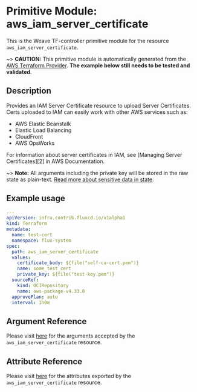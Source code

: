 
# Primitive Module: aws_iam_server_certificate

This is the Weave TF-controller primitive module for the resource `aws_iam_server_certificate`.

~> **CAUTION:** This primitive module is automatically generated from the [AWS Terraform Provider](https://registry.terraform.io/providers/hashicorp/aws/latest/docs/resources/iam_server_certificate). **The example below still needs to be tested and validated**.

## Description

Provides an IAM Server Certificate resource to upload Server Certificates.
Certs uploaded to IAM can easily work with other AWS services such as:

- AWS Elastic Beanstalk
- Elastic Load Balancing
- CloudFront
- AWS OpsWorks

For information about server certificates in IAM, see [Managing Server
Certificates][2] in AWS Documentation.

~> **Note:** All arguments including the private key will be stored in the raw state as plain-text.
[Read more about sensitive data in state](https://www.terraform.io/docs/state/sensitive-data.html).

## Example usage

```yaml
---
apiVersion: infra.contrib.fluxcd.io/v1alpha1
kind: Terraform
metadata:
  name: test-cert
  namespace: flux-system
spec:
  path: aws_iam_server_certificate
  values:
    certificate_body: ${file("self-ca-cert.pem")}
    name: some_test_cert
    private_key: ${file("test-key.pem")}
  sourceRef:
    kind: OCIRepository
    name: aws-package-v4.33.0
  approvePlan: auto
  interval: 1h0m
```

## Argument Reference

Please visit [here](https://registry.terraform.io/providers/hashicorp/aws/latest/docs/resources/iam_server_certificate#argument-reference) for the arguments accepted by the `aws_iam_server_certificate` resource.

## Attribute Reference

Please visit [here](https://registry.terraform.io/providers/hashicorp/aws/latest/docs/resources/iam_server_certificate#attributes-reference) for the attributes exported by the `aws_iam_server_certificate` resource.

